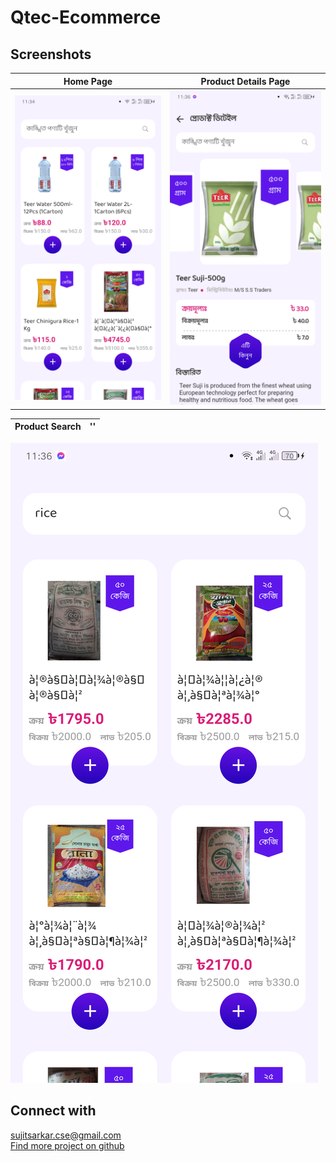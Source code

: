 # Qtec-Ecommerce

## Screenshots
Home Page                             | Product Details Page
--------------------------------------|--------------------------------------
![image info](assets/screen_shots/home.png) | ![image info](assets/screen_shots/details.png)

Product Search                        | ''
--------------------------------------|--------------------------------------
![image info](assets/screen_shots/search.png)


## Connect with
<a href="mailto:sujitsarkar.cse@gmail.com">sujitsarkar.cse@gmail.com</a><br>
<a href="https://github.com/SujitSarkar">Find more project on github</a>
